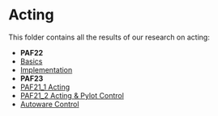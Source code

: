 # Acting

This folder contains all the results of our research on acting:

- **PAF22**
- [Basics](./basics_acting.md)
- [Implementation](./implementation_acting.md)
- **PAF23**
- [PAF21_1 Acting](./paf21_1_acting.md)
- [PAF21_2 Acting & Pylot Control](./paf21_2_and_pylot_acting.md)
- [Autoware Control](./autoware_acting.md)
